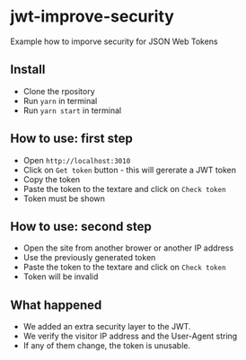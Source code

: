 # jwt-improve-security
Example how to imporve security for JSON Web Tokens

## Install
- Clone the rpository
- Run `yarn` in terminal
- Run `yarn start` in terminal

## How to use: first step
- Open `http://localhost:3010`
- Click on `Get token` button - this will gererate a JWT token
- Copy the token
- Paste the token to the textare and click on `Check token`
- Token must be shown

## How to use: second step
- Open the site from another brower or another IP address
- Use the previously generated token
- Paste the token to the textare and click on `Check token`
- Token will be invalid

## What happened
- We added an extra security layer to the JWT.
- We verify the visitor IP address and the User-Agent string
- If any of them change, the token is unusable.
